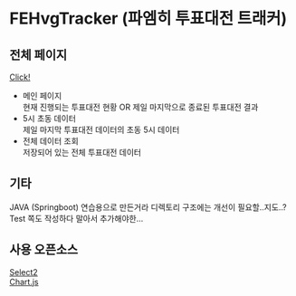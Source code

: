 # FEHvgTracker (파엠히 투표대전 트래커)   
## 전체 페이지   
[Click!](https://feh.wiki/voting/vg/)

 * 메인 페이지   
 현재 진행되는 투표대전 현황 OR 제일 마지막으로 종료된 투표대전 결과
 * 5시 초동 데이터    
 제일 마지막 투표대전 데이터의 초동 5시 데이터
 * 전체 데이터 조회    
 저장되어 있는 전체 투표대전 데이터
 
## 기타
JAVA (Springboot) 연습용으로 만든거라 디렉토리 구조에는 개선이 필요할..지도..?   
Test 쪽도 작성하다 말아서 추가해야한... 

## 사용 오픈소스
[Select2](https://select2.org/)   
[Chart.js](https://www.chartjs.org/docs/latest/)
